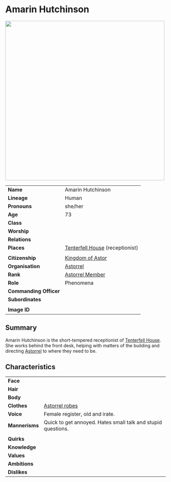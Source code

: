 # Amarin Hutchinson

<img src="https://raw.githubusercontent.com/jesskelsall/astarus-images/main/characters/portraits/imageid.png" height="500" />

|||
| --- | --- |
| **Name** | Amarin Hutchinson | character.3
| **Lineage** | Human |
| **Pronouns** | she/her |
| **Age** | 73 |
| **Class** | |
| **Worship** | |
| **Relations** | |
| **Places** | [Tenterfell House](../places/buildings/government/tenterfell-house.md) (receptionist) |
|||
| **Citizenship** | [Kingdom of Astor](../civilisations/kingdom-of-astor/kingdom-of-astor.md) |
| **Organisation** | [Astorrel](../organisations/government/astorrel/astorrel.md) |
| **Rank** | [Astorrel Member](../organisations/government/astorrel/ranks/astorrel-member.md) |
| **Role** | Phenomena |
| **Commanding Officer** | |
| **Subordinates** | |
|||
| **Image ID** | |

## Summary

Amarin Hutchinson is the short-tempered receptionist of [Tenterfell House](../places/buildings/government/tenterfell-house.md). She works behind the front desk, helping with matters of the building and directing [Astorrel](../organisations/government/astorrel/astorrel.md) to where they need to be.

## Characteristics

| | |
| --- | --- |
| **Face** | | characteristics.2
| **Hair** | |
| **Body** | |
| **Clothes** | [Astorrel robes](../organisations/government/astorrel/uniforms/astorrel-robes.md) |
| **Voice** | Female register, old and irate. |
| **Mannerisms** | Quick to get annoyed. Hates small talk and stupid questions. |
| | |
| **Quirks** | |
| **Knowledge** | |
| **Values** | |
| **Ambitions** | |
| **Dislikes** | |
